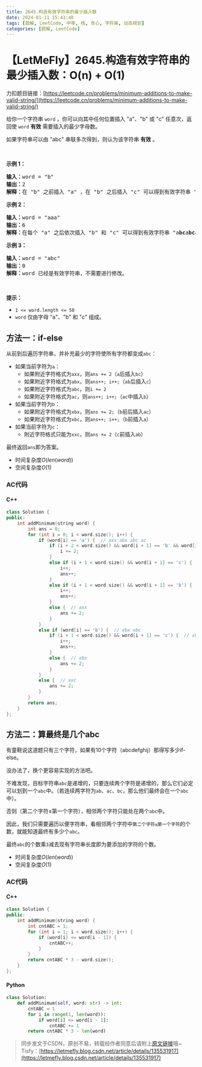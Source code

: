 ```yaml
---
title: 2645.构造有效字符串的最少插入数
date: 2024-01-11 15:43:48
tags: [题解, LeetCode, 中等, 栈, 贪心, 字符串, 动态规划]
categories: [题解, LeetCode]
---
```


# 【LetMeFly】2645.构造有效字符串的最少插入数：O(n) + O(1)

力扣题目链接：[https://leetcode.cn/problems/minimum-additions-to-make-valid-string/](https://leetcode.cn/problems/minimum-additions-to-make-valid-string/)

<p>给你一个字符串 <code>word</code> ，你可以向其中任何位置插入 "a"、"b" 或 "c" 任意次，返回使 <code>word</code> <strong>有效</strong> 需要插入的最少字母数。</p>

<p>如果字符串可以由 "abc" 串联多次得到，则认为该字符串 <strong>有效</strong> 。</p>

<p>&nbsp;</p>

<p><strong>示例 1：</strong></p>

<pre><strong>输入：</strong>word = "b"
<strong>输出：</strong>2
<strong>解释：</strong>在 "b" 之前插入 "a" ，在 "b" 之后插入 "c" 可以得到有效字符串 "<strong>a</strong>b<strong>c</strong>" 。
</pre>

<p><strong>示例 2：</strong></p>

<pre><strong>输入：</strong>word = "aaa"
<strong>输出：</strong>6
<strong>解释：</strong>在每个 "a" 之后依次插入 "b" 和 "c" 可以得到有效字符串 "a<strong>bc</strong>a<strong>bc</strong>a<strong>bc</strong>" 。
</pre>

<p><strong>示例 3：</strong></p>

<pre><strong>输入：</strong>word = "abc"
<strong>输出：</strong>0
<strong>解释：</strong>word 已经是有效字符串，不需要进行修改。 
</pre>

<p>&nbsp;</p>

<p><strong>提示：</strong></p>

<ul>
	<li><code>1 &lt;= word.length &lt;= 50</code></li>
	<li><code>word</code> 仅由字母 "a"、"b" 和 "c" 组成。</li>
</ul>


    
## 方法一：if-else

从前到后遍历字符串，并补充最少的字符使所有字符都变成```abc```：

+ 如果当前字符为```a```：
   + 如果附近字符格式为```axx```，则```ans += 2```（```a```后插入```bc```）
   + 如果附近字符格式为```abx```，则```ans++; i++;```（```ab```后插入```c```）
   + 如果附近字符格式为```abc```，则```i += 2```
   + 如果附近字符格式为```ac```，则```ans++; i++;```（```ac```中插入```b```）
+ 如果当前字符为```b```：
   + 如果附近字符格式为```xbx```，则```ans += 2;```（```b```前后插入```ac```）
   + 如果附近字符格式为```xbc```，则```ans++; i++;```（```b```前插入```a```）
+ 如果当前字符为```c```：
   + 附近字符格式只能为```xxc```，则```ans += 2```（```c```前插入```ab```）

最终返回```ans```即为答案。

+ 时间复杂度$O(len(word))$
+ 空间复杂度$O(1)$

### AC代码

#### C++

```cpp
class Solution {
public:
    int addMinimum(string word) {
        int ans = 0;
        for (int i = 0; i < word.size(); i++) {
            if (word[i] == 'a') {  // axx abx abc ac
                if (i + 2 < word.size() && word[i + 1] == 'b' && word[i + 2] == 'c') {  // abc
                    i += 2;
                }
                else if (i + 1 < word.size() && word[i + 1] == 'c') {  // ac
                    i++;
                    ans++;
                }
                else if (i + 1 < word.size() && word[i + 1] == 'b') {  // abx
                    i++;
                    ans++;
                }
                else {  // axx
                    ans += 2;
                }
            }
            else if (word[i] == 'b') {  // xbx xbc
                if (i + 1 < word.size() && word[i + 1] == 'c') {  // xbc
                    i++;
                    ans++;
                }
                else {  // xbx
                    ans += 2;
                }
            }
            else {  // xxc
                ans += 2;
            }
        }
        return ans;
    }
};
```

## 方法二：算最终是几个abc

有童鞋说这道题只有三个字符，如果有10个字符（abcdefghij）那得写多少if-else。

没办法了，换个更容易实现的方法吧。

不难发现，目标字符串```abc```是递增的，只要连续两个字符是递增的，那么它们必定可以划到一个```abc```中。（若连续两字符为```ab```、```ac```、```bc```，那么他们最终会在一个```abc```中）。

否则（第二个字符≤第一个字符），相邻两个字符只能处在两个```abc```中。

因此，我们只需要遍历以便字符串，看相邻两个字符中```第二个字符≤第一个字符```的个数，就能知道最终有多少个```abc```。

最终```abc```的个数乘```3```减去现有字符串长度即为要添加的字符的个数。

+ 时间复杂度$O(len(word))$
+ 空间复杂度$O(1)$

### AC代码

#### C++

```cpp
class Solution {
public:
    int addMinimum(string word) {
        int cntABC = 1;
        for (int i = 1; i < word.size(); i++) {
            if (word[i] <= word[i - 1]) {
                cntABC++;
            }
        }
        return cntABC * 3 - word.size();
    }
};
```

#### Python

```python
class Solution:
    def addMinimum(self, word: str) -> int:
        cntABC = 1
        for i in range(1, len(word)):
            if word[i] <= word[i - 1]:
                cntABC += 1
        return cntABC * 3 - len(word)
```

> 同步发文于CSDN，原创不易，转载经作者同意后请附上[原文链接](https://blog.letmefly.xyz/2024/01/11/LeetCode%202645.%E6%9E%84%E9%80%A0%E6%9C%89%E6%95%88%E5%AD%97%E7%AC%A6%E4%B8%B2%E7%9A%84%E6%9C%80%E5%B0%91%E6%8F%92%E5%85%A5%E6%95%B0/)哦~
> Tisfy：[https://letmefly.blog.csdn.net/article/details/135531917](https://letmefly.blog.csdn.net/article/details/135531917)
